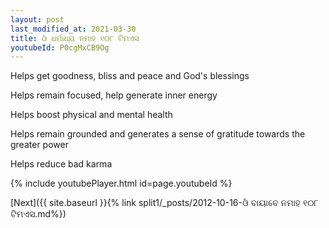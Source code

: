 ```yaml
---
layout: post
last_modified_at: 2021-03-30
title: ଓଁ ଧର୍ମାଧ୍ୟ ନମାହ ୧୦୮ ଟିମଏସ
youtubeId: P0cgMxCB9Og
---
```

 
 
Helps get goodness, bliss and peace and God's blessings
 
Helps remain focused, help generate inner energy 
 
Helps boost physical and mental health 
 
Helps remain grounded and generates a sense of gratitude towards the greater power 
 
Helps reduce bad karma
 
 
 
 


{% include youtubePlayer.html id=page.youtubeId %}
 
[Next]({{ site.baseurl }}{% link  split1/_posts/2012-10-16-ଓଁ ବାୟାବେ ନମାହ ୧୦୮ ଟିମଏସ.md%})
 
